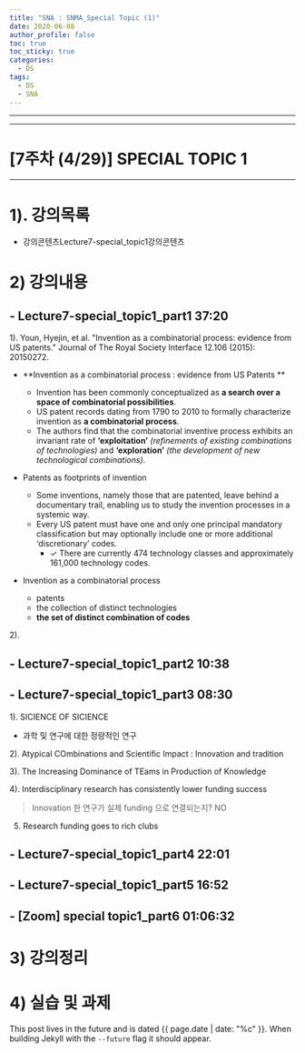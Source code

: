 ```yaml
---
title: "SNA : SNMA_Special Topic (1)"
date: 2020-06-08
author_profile: false
toc: true
toc_sticky: true
categories:
  - DS
tags:
  - DS
  - SNA
---
```


-------------------------------
-------------------------------
# [7주차 (4/29)] SPECIAL TOPIC 1<br>
----------
# 1). 강의목록<br>
- 강의콘텐츠Lecture7-special_topic1강의콘텐츠

# 2) 강의내용<br>
## - Lecture7-special_topic1_part1 37:20<br>
1). Youn, Hyejin, et al. "Invention as a combinatorial process: evidence from US patents." Journal of The Royal Society Interface 12.106 (2015): 20150272.

- **Invention as a combinatorial process : evidence from US Patents **
    -  Invention has been commonly conceptualized as **a search over a space of combinatorial possibilities**.
    - US patent records dating from 1790 to 2010 to formally characterize invention
    as **a combinatorial process**.
    - The authors find that the combinatorial inventive process exhibits an invariant
    rate of **‘exploitation’** *(refinements of existing combinations of technologies)* and **‘exploration’** *(the development of new technological combinations)*. 
- Patents as footprints of invention
    - Some inventions, namely those that are patented, leave behind a
    documentary trail, enabling us to study the invention processes in a systemic
    way.
    - Every US patent must have one and only one principal mandatory
    classification but may optionally include one or more additional ‘discretionary’
    codes.
        - ✓ There are currently 474 technology classes and approximately 161,000
technology codes. 

- Invention as a combinatorial process<br>
    - patents
    - the collection of distinct technologies
    - **the set of distinct combination of codes**


2). 
## - Lecture7-special_topic1_part2 10:38<br>

## - Lecture7-special_topic1_part3 08:30<br>
1). SICIENCE OF SICIENCE
- 과학 및 연구에 대한 정량적인 연구

2). Atypical COmbinations and Scientific Impact : Innovation and tradition 

3). The Increasing Dominance of TEams in Production of Knowledge

4). Interdisciplinary research has consistently lower funding success

  > Innovation 한 연구가 실제 funding 으로 연결되는지? NO

5) Research funding goes to rich clubs

## - Lecture7-special_topic1_part4 22:01<br>
## - Lecture7-special_topic1_part5 16:52<br>
## - [Zoom] special topic1_part6 01:06:32<br>

# 3) 강의정리<br>

# 4) 실습 및 과제<br>
 
This post lives in the future and is dated {{ page.date | date: "%c" }}. When building Jekyll with the `--future` flag it should appear.
